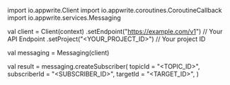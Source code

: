 import io.appwrite.Client
import io.appwrite.coroutines.CoroutineCallback
import io.appwrite.services.Messaging

val client = Client(context)
    .setEndpoint("https://example.com/v1") // Your API Endpoint
    .setProject("<YOUR_PROJECT_ID>") // Your project ID

val messaging = Messaging(client)

val result = messaging.createSubscriber(
    topicId = "<TOPIC_ID>", 
    subscriberId = "<SUBSCRIBER_ID>", 
    targetId = "<TARGET_ID>", 
)